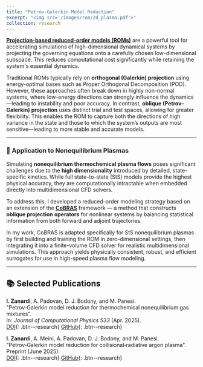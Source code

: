 ```yaml
---
title: "Petrov-Galerkin Model Reduction"
excerpt: "<img src='/images/rom/2d_plasma.pdf'>"
collection: research
---
```


[**Projection-based reduced-order models (ROMs)**](https://doi.org/10.1137/130932715) are a powerful tool for accelerating simulations of high-dimensional dynamical systems by projecting the governing equations onto a carefully chosen low-dimensional subspace. This reduces computational cost significantly while retaining the system's essential dynamics.

Traditional ROMs typically rely on **orthogonal (Galerkin) projection** using energy-optimal bases such as Proper Orthogonal Decomposition (POD). However, these approaches often break down in highly non-normal systems, where low-energy directions can strongly influence the dynamics—leading to instability and poor accuracy. In contrast, **oblique (Petrov–Galerkin) projection** uses distinct trial and test spaces, allowing for greater flexibility. This enables the ROM to capture both the directions of high variance in the state and those to which the system’s outputs are most sensitive—leading to more stable and accurate models.

---

### 🔬 Application to Nonequilibrium Plasmas

Simulating **nonequilibrium thermochemical plasma flows** poses significant challenges due to the **high dimensionality** introduced by detailed, state-specific kinetics. While full state-to-state (StS) models provide the highest physical accuracy, they are computationally intractable when embedded directly into multidimensional CFD solvers.

To address this, I developed a reduced-order modeling strategy based on an extension of the [**CoBRAS**](https://doi.org/10.1137/130932715) framework — a method that constructs **oblique projection operators** for nonlinear systems by balancing statistical information from both forward and adjoint trajectories.

In my work, CoBRAS is adapted specifically for StS nonequilibrium plasmas by first building and training the ROM in zero-dimensional settings, then integrating it into a finite-volume CFD solver for realistic multidimensional simulations. This approach yields physically consistent, robust, and efficient surrogates for use in high-speed plasma flow modeling.

---

## 📚 Selected Publications

**I. Zanardi**, A. Padovan, D. J. Bodony, and M. Panesi.  
"Petrov‑Galerkin model reduction for thermochemical nonequilibrium gas mixtures".  
In: *Journal of Computational Physics 533* (Apr. 2025).  
[DOI](https://doi.org/10.1016/j.jcp.2025.113999){: .btn--research}
[GitHub](https://github.com/ivanZanardi/ronek){: .btn--research}

**I. Zanardi**, A. Meini, A. Padovan, D. J. Bodony, and M. Panesi.  
"Petrov‑Galerkin model reduction for collisional‑radiative argon plasma".  
Preprint (June 2025).  
[DOI](https://doi.org/10.48550/arXiv.2506.05483){: .btn--research}
[GitHub](https://github.com/ivanZanardi/romar){: .btn--research}
